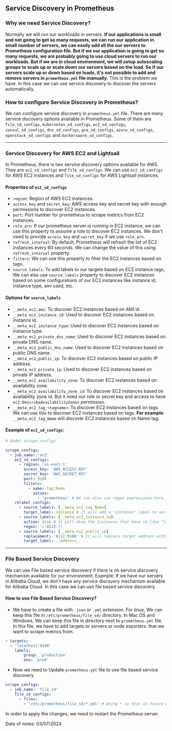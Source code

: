 ## Service Discovery in Prometheus

### Why we need Service Discovery?

Normally we will run our workloads in servers. **If our applications is small and not going to get so many requests, we can run our application in small number of servers, we can easily add all the our servers to Prometheus configuration file. But if we our application is going to get so many requests, we are probably going to use cloud servers to run our workloads. But if we are in cloud environment, we will setup autoscaling groups to scale up or scale down our servers based on the load. So if our servers scale up or down based on loads, it's not possible to add and remove servers in `prometheus.yml` file manually.** This is the problem we have. In this case we can use service discovery to discover the servers automatically.

### How to configure Service Discovery in Prometheus?

We can configure service discovery in `prometheus.yml` file. There are many service discovery options available in Prometheus. Some of them are `file_sd_configs`, `kubernetes_sd_configs`, `ec2_sd_configs`, `consul_sd_configs`, `dns_sd_configs`, `gce_sd_configs`, `azure_sd_configs`, `openstack_sd_configs` and `dockerswarm_sd_configs`.

---

### Service Discovery for AWS EC2 and Lightsail

In Prometheus, there is two service discovery options available for AWS. They are `ec2_sd_configs` and `file_sd_configs`. We can use `ec2_sd_configs` for AWS EC2 instances and `file_sd_configs` for AWS Lightsail instances.

#### Properties of `ec2_sd_configs`

- `region`: Region of AWS EC2 instances.
- `access_key` and `secret_key`: AWS access key and secret key with enough permissions to discover EC2 instances.
- `port`: Port number for prometheus to scrape metrics from EC2 instances.
- `role_arn`: If our prometheus server is running in EC2 instance, we can use this property to assume a role to discover EC2 instances. We don't need to provide `access_key` and `secret_key` if we use `role_arn`.
- `refresh_interval`: By default, Prometheus will refresh the list of EC2 instances every 60 seconds. We can change the value of this using `refresh_interval` property.
- `filters`: We can use this property to filter the EC2 instances based on tags.
- `source_labels`: To add labels to our targets based on EC2 instance tags, We can also use `source_labels` property to discover EC2 instances based on some configurations of our EC2 instances like instance id, instance type, ami used, etc.

#### Options for `source_labels`

- `__meta_ec2_ami`: To discover EC2 instances based on AMI id.
- `__meta_ec2_instance_id`: Used to discover EC2 instances based on instance id.
- `__meta_ec2_instance_type`: Used to discover EC2 instances based on instance type.
- `__meta_ec2_private_dns_name`: Used to discover EC2 instances based on private DNS name.
- `__meta_ec2_public_dns_name`: Used to discover EC2 instances based on public DNS name.
- `__meta_ec2_public_ip`: To discover EC2 instances based on public IP address.
- `__meta_ec2_private_ip`: Used to discover EC2 instances based on private IP address.
- `__meta_ec2_availability_zone`: To discover EC2 instances based on availability zone.
- `__meta_ec2_availability_zone_id`: To discover EC2 instances based on availability zone id. But it need our role or secret key and access to have `ec2:DescribeAvailabilityZones` permission.
- `__meta_ec2_tag_<tagname>`: To discover EC2 instances based on tags. We can use this to discover EC2 instances based on tags. **For example**: `__meta_ec2_tag_Name` will discover EC2 instances based on Name tag.

#### Example of `ec2_sd_configs`:

```yaml
# Under scrape_configs

scrape_configs:
  - job_name: 'ec2'
    ec2_sd_configs:
      - region: 'us-east-1'
        access_key: 'AWS_ACCESS_KEY'
        secret_key: 'AWS_SECRET_KEY'
        port: 9100
        filters:
          - name: tag:Name
            values:
              - 'prometheus' # We can also use regex expressions here.
    relabel_configs:
      - source_labels: [__meta_ec2_tag_Name]
        target_label: instance # It will add a "instance" label to our targets.
      - source_labels: [__meta_ec2_instance_id]
        action: drop # It will drop the instances that have id like "i-0123...
        regex: 'i-0123.*'
      - source_labels: [__meta_ec2_public_ip]
        replacement: '${1}:9100' # It will replace target address with public ip address and port number.
        target_label: __address__
```

---

### File Based Service Discovery

We can use File based service discovery if there is no service discovery mechanism available for our environment. Example: If we have our servers in Alibaba Cloud, we don't have any service discovery mechanism available for Alibaba Cloud. In this case we can use file based service discovery.

#### How to use File Based Service Discovery?

- We have to create a file with `.json` or `.yml` extension. For linux, We can keep this file in `/etc/prometheus/file_sd/` directory. In Mac OS and Windows, We can keep this file in directory next to `prometheus.yml` file. In this file, we have to add targets or servers or node exporters. that we want to scrape metrics from.

```yml
- targets:
  - 'localhost:9100'
    labels:
        group: 'production'
        env: 'prod'
```

- Now we need to Update `prometheus.yml` file to use file based service discovery.

```yml
scrape_configs:
  - job_name: 'file_sd'
    file_sd_configs:
      - files:
        - '/etc/prometheus/file_sd/*.yml' # Using * so that in future we just keep adding our target files in the `/etc/prometheus/file_sd/` directory.
```

In order to apply the changes, we need to restart the Prometheus server.

Date of notes: 03/07/2024